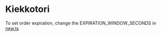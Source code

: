 # Kiekkotori

To set order expiration, change the EXPIRATION_WINDOW_SECONDS in [new.ts](./orders/src/routes/new.ts)
